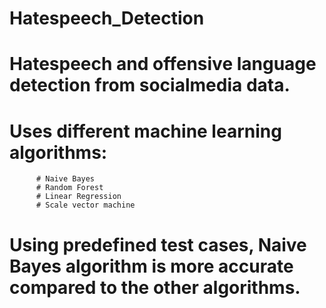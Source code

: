 # Hatespeech_Detection
# Hatespeech and offensive language detection from socialmedia data.
# Uses different machine learning algorithms:
          # Naive Bayes
          # Random Forest
          # Linear Regression
          # Scale vector machine
# Using predefined test cases, Naive Bayes algorithm is more accurate compared to the other algorithms.
